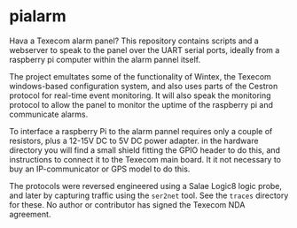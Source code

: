 # pialarm
Hava a Texecom alarm panel? This repository contains scripts and a webserver to speak to the panel over the UART serial ports, ideally from a raspberry pi computer within the alarm pannel itself.

The project emultates some of the functionality of Wintex, the Texecom windows-based configuration system, and also uses parts of the Cestron protocol for real-time event monitoring. It will also speak the monitoring protocol to allow the panel to monitor the uptime of the raspberry pi and communicate alarms.

To interface a raspberry Pi to the alarm pannel requires only a couple of resistors, plus a 12-15V DC to 5V DC power adapter. in the hardware directory you will find a small shield fitting the GPIO header to do this, and instructions to connect it to the Texecom main board. It it not necessary to buy an IP-communicator or GPS model to do this.

The protocols were reversed engineered using a Salae Logic8 logic probe, and later by capturing traffic using the `ser2net` tool. See the `traces` directory for these. No author or contributor has signed the Texecom NDA agreement.
